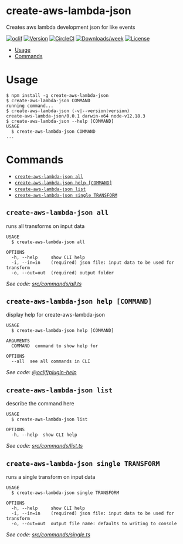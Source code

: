 create-aws-lambda-json
======================

Creates aws lambda development json for like events

[![oclif](https://img.shields.io/badge/cli-oclif-brightgreen.svg)](https://oclif.io)
[![Version](https://img.shields.io/npm/v/create-aws-lambda-json.svg)](https://npmjs.org/package/create-aws-lambda-json)
[![CircleCI](https://circleci.com/gh/arjanvanderleden/create-aws-lambda-json/tree/master.svg?style=shield)](https://circleci.com/gh/arjanvanderleden/create-aws-lambda-json/tree/master)
[![Downloads/week](https://img.shields.io/npm/dw/create-aws-lambda-json.svg)](https://npmjs.org/package/create-aws-lambda-json)
[![License](https://img.shields.io/npm/l/create-aws-lambda-json.svg)](https://github.com/arjanvanderleden/create-aws-lambda-json/blob/master/package.json)

<!-- toc -->
* [Usage](#usage)
* [Commands](#commands)
<!-- tocstop -->
# Usage
<!-- usage -->
```sh-session
$ npm install -g create-aws-lambda-json
$ create-aws-lambda-json COMMAND
running command...
$ create-aws-lambda-json (-v|--version|version)
create-aws-lambda-json/0.0.1 darwin-x64 node-v12.18.3
$ create-aws-lambda-json --help [COMMAND]
USAGE
  $ create-aws-lambda-json COMMAND
...
```
<!-- usagestop -->
# Commands
<!-- commands -->
* [`create-aws-lambda-json all`](#create-aws-lambda-json-all)
* [`create-aws-lambda-json help [COMMAND]`](#create-aws-lambda-json-help-command)
* [`create-aws-lambda-json list`](#create-aws-lambda-json-list)
* [`create-aws-lambda-json single TRANSFORM`](#create-aws-lambda-json-single-transform)

## `create-aws-lambda-json all`

runs all transforms on input data

```
USAGE
  $ create-aws-lambda-json all

OPTIONS
  -h, --help     show CLI help
  -i, --in=in    (required) json file: input data to be used for transform
  -o, --out=out  (required) output folder
```

_See code: [src/commands/all.ts](https://github.com/arjanvanderleden/create-aws-lambda-json/blob/v0.0.1/src/commands/all.ts)_

## `create-aws-lambda-json help [COMMAND]`

display help for create-aws-lambda-json

```
USAGE
  $ create-aws-lambda-json help [COMMAND]

ARGUMENTS
  COMMAND  command to show help for

OPTIONS
  --all  see all commands in CLI
```

_See code: [@oclif/plugin-help](https://github.com/oclif/plugin-help/blob/v3.2.0/src/commands/help.ts)_

## `create-aws-lambda-json list`

describe the command here

```
USAGE
  $ create-aws-lambda-json list

OPTIONS
  -h, --help  show CLI help
```

_See code: [src/commands/list.ts](https://github.com/arjanvanderleden/create-aws-lambda-json/blob/v0.0.1/src/commands/list.ts)_

## `create-aws-lambda-json single TRANSFORM`

runs a single transform on input data

```
USAGE
  $ create-aws-lambda-json single TRANSFORM

OPTIONS
  -h, --help     show CLI help
  -i, --in=in    (required) json file: input data to be used for transform
  -o, --out=out  output file name: defaults to writing to console
```

_See code: [src/commands/single.ts](https://github.com/arjanvanderleden/create-aws-lambda-json/blob/v0.0.1/src/commands/single.ts)_
<!-- commandsstop -->
